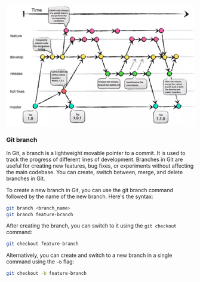 ![39](../assets/39-gitflow.png)

### Git branch

In Git, a branch is a lightweight movable pointer to a commit. It is used to track the progress of different lines of development. Branches in Git are useful for creating new features, bug fixes, or experiments without affecting the main codebase. You can create, switch between, merge, and delete branches in Git.

To create a new branch in Git, you can use the git branch command followed by the name of the new branch. Here's the syntax:

```bash
git branch <branch_name>
git branch feature-branch
```

After creating the branch, you can switch to it using the `git checkout` command:

```bash
git checkout feature-branch
```

Alternatively, you can create and switch to a new branch in a single command using the `-b` flag:

```bash
git checkout -b feature-branch
```

